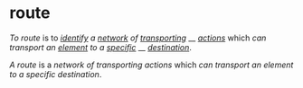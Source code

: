 # route

_To route_ is to [_identify_](https://github.com/gcassel/Modular-Organization-Terminology/blob/master/terms/identify.md) _a_ [_network_](https://github.com/gcassel/Modular-Organization-Terminology/blob/master/terms/network.md) _of_ [_transporting_](https://github.com/gcassel/Modular-Organization-Terminology/blob/master/terms/transport.md) __ [_actions_](https://github.com/gcassel/Modular-Organization-Terminology/blob/master/terms/act.md) which _can transport an_ [_element_](https://github.com/gcassel/Modular-Organization-Terminology/blob/master/terms/element.md) _to a_ [_specific_](https://github.com/gcassel/Modular-Organization-Terminology/blob/master/terms/specific.md) __ [_destination_](https://github.com/gcassel/Modular-Organization-Terminology/blob/master/terms/destination.md).

_A route_ is a _network of transporting actions_ which _can transport an element to a specific destination_.
